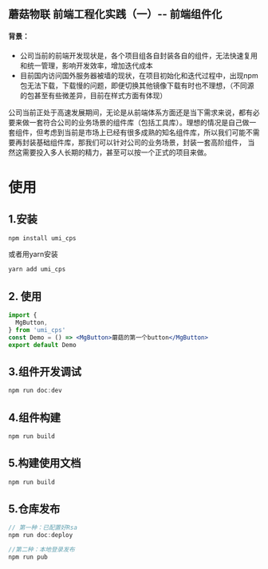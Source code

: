 ## 蘑菇物联 前端工程化实践（一）-- 前端组件化
#### 背景：
- 公司当前的前端开发现状是，各个项目组各自封装各自的组件，无法快速复用和统一管理，影响开发效率，增加迭代成本
- 目前国内访问国外服务器被墙的现状，在项目初始化和迭代过程中，出现npm包无法下载，下载慢的问题，即便切换其他镜像下载有时也不理想，（不同源的包甚至有些微差异，目前在样式方面有体现）

公司当前正处于高速发展期间，无论是从前端体系方面还是当下需求来说，都有必要来做一套符合公司的业务场景的组件库（包括工具库）。理想的情况是自己做一套组件，但考虑到当前是市场上已经有很多成熟的知名组件库，所以我们可能不需要再封装基础组件库，那我们可以针对公司的业务场景，封装一套高阶组件，
当然这需要投入多人长期的精力，甚至可以按一个正式的项目来做。
# 使用

## 1.安装
``` js
npm install umi_cps
```
或者用yarn安装
``` js
yarn add umi_cps
```
## 2. 使用
``` jsx
import { 
  MgButton,
} from 'umi_cps'
const Demo = () => <MgButton>蘑菇的第一个button</MgButton>
export default Demo
```

## 3.组件开发调试
``` js
npm run doc:dev
```
## 4.组件构建
``` js
npm run build
```
## 5.构建使用文档
``` js
npm run build
```
## 5.仓库发布
``` js
// 第一种：已配置好Rsa
npm run doc:deploy

//第二种：本地登录发布
npm run pub
```